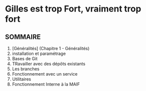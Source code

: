 # Gilles est trop Fort, vraiment trop fort
## SOMMAIRE
1. [Généralités] (Chapitre 1 - Généralités)
2. installation et paramétrage
3. Bases de Git 
4. TRavailler avec des dépôts existants
5. Les branches
6. Fonctionnement avec un service
7. Utilitaires
8. Fonctionnement Interne à la MAIF

